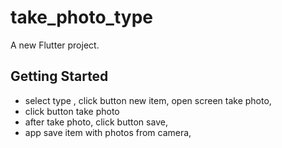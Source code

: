 # take_photo_type

A new Flutter project.

## Getting Started

- select type , click button new item, open screen take photo,
- click button take photo
- after take photo, click button save,
- app save item with photos from camera,
